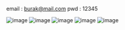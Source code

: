 email : burak@mail.com
pwd : 12345

![image](https://user-images.githubusercontent.com/74078335/158612783-70f5d4ed-f0e9-4d1d-9c73-48b2a9412dfd.png)
![image](https://user-images.githubusercontent.com/74078335/158612841-70542a4c-8b14-4c6d-a06a-8f890c7b7e1e.png)
![image](https://user-images.githubusercontent.com/74078335/158612881-ea7cf9e0-226d-46a9-bf38-a1df58fd30d7.png)
![image](https://user-images.githubusercontent.com/74078335/158612942-839616d3-9ec0-4a28-a4df-72da6a31857b.png)
![image](https://user-images.githubusercontent.com/74078335/158612978-4a5ddc86-dda0-4e56-a439-cd100b2f80be.png)
